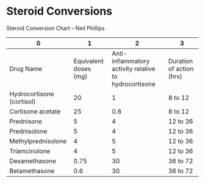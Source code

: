 # Steroid Conversions

Steroid Conversion Chart – Neil Phillips

| 0                         | 1                     | 2                                                     | 3                        |
|---------------------------|-----------------------|-------------------------------------------------------|--------------------------|
| Drug Name                 | Equivalent doses (mg) | Anti-inflammatory activity relative to hydrocortisone | Duration of action (hrs) |
| Hydrocortisone (cortisol) | 20                    | 1                                                     | 8 to 12                  |
| Cortisone acetate         | 25                    | 0.8                                                   | 8 to 12                  |
| Prednisone                | 5                     | 4                                                     | 12 to 36                 |
| Prednisolone              | 5                     | 4                                                     | 12 to 36                 |
| Methylprednisolone        | 4                     | 5                                                     | 12 to 36                 |
| Triamcinolone             | 4                     | 5                                                     | 12 to 36                 |
| Dexamethasone             | 0.75                  | 30                                                    | 36 to 72                 |
| Betamethasone             | 0.6                   | 30                                                    | 36 to 72                 |
 
